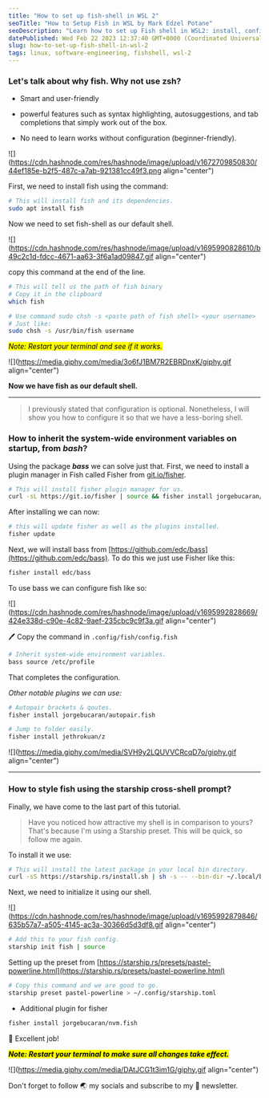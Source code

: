 ```yaml
---
title: "How to set up fish-shell in WSL 2"
seoTitle: "How to Setup Fish in WSL by Mark Edzel Potane"
seoDescription: "Learn how to set up Fish shell in WSL2: install, configure, and use Fish to enhance your command-line experience in Windows. #Fish #WSL2"
datePublished: Wed Feb 22 2023 12:37:40 GMT+0000 (Coordinated Universal Time)
slug: how-to-set-up-fish-shell-in-wsl-2
tags: linux, software-engineering, fishshell, wsl-2
---
```


### **Let's talk about why fish. Why not use zsh?**

* Smart and user-friendly
    
* powerful features such as syntax highlighting, autosuggestions, and tab completions that simply work out of the box.
    
* No need to learn works without configuration (beginner-friendly).
    

![](https://cdn.hashnode.com/res/hashnode/image/upload/v1672709850830/44ef185e-b2f5-487c-a7ab-921381cc49f3.png align="center")

First, we need to install fish using the command:

```bash
# This will install fish and its dependencies.
sudo apt install fish
```

Now we need to set fish-shell as our default shell.

![](https://cdn.hashnode.com/res/hashnode/image/upload/v1695990828610/b49c2c1d-fdcc-4671-aa63-3f6a1ad09847.gif align="center")

copy this command at the end of the line.

```bash
# This will tell us the path of fish binary
# Copy it in the clipboard
which fish
```

```bash
# Use command sudo chsh -s <paste path of fish shell> <your username>
# Just like:
sudo chsh -s /usr/bin/fish username
```

*<mark>Note: Restart your terminal and see if it works.</mark>*

![](https://media.giphy.com/media/3o6fJ1BM7R2EBRDnxK/giphy.gif align="center")

**Now we have fish as our default shell.**

---

> I previously stated that configuration is optional. Nonetheless, I will show you how to configure it so that we have a less-boring shell.

### How to inherit the system-wide environment variables on startup, from ***bash***?

Using the package ***bass*** we can solve just that. First, we need to install a plugin manager in Fish called Fisher from [git.io/fisher](http://git.io/fisher).

```bash
# This will install fisher plugin manager for us.
curl -sL https://git.io/fisher | source && fisher install jorgebucaran/fisher
```

After installing we can now:

```bash
# this will update fisher as well as the plugins installed.
fisher update
```

Next, we will install bass from [https://github.com/edc/bass](https://github.com/edc/bass). To do this we just use Fisher like this:

```bash
fisher install edc/bass
```

To use bass we can configure fish like so:

![](https://cdn.hashnode.com/res/hashnode/image/upload/v1695992828669/424e338d-c90e-4c82-9aef-235cbc9c9f3a.gif align="center")

🖊️ Copy the command in `.config/fish/config.fish`

```bash
# Inherit system-wide environment variables.
bass source /etc/profile
```

That completes the configuration.

*Other notable plugins we can use:*

```bash
# Autopair brackets & qoutes. 
fisher install jorgebucaran/autopair.fish
```

```bash
# Jump to folder easily.
fisher install jethrokuan/z
```

![](https://media.giphy.com/media/SVH9y2LQUVVCRcqD7o/giphy.gif align="center")

---

### How to style fish using the starship cross-shell prompt?

Finally, we have come to the last part of this tutorial.

> Have you noticed how attractive my shell is in comparison to yours? That's because I'm using a Starship preset. This will be quick, so follow me again.

To install it we use:

```bash
# This will install the latest package in your local bin directory. 
curl -sS https://starship.rs/install.sh | sh -s -- --bin-dir ~/.local/bin/
```

Next, we need to initialize it using our shell.

![](https://cdn.hashnode.com/res/hashnode/image/upload/v1695992879846/635b57a7-a505-4145-ac3a-30366d5d3df8.gif align="center")

```bash
# Add this to your fish config.
starship init fish | source
```

Setting up the preset from [https://starship.rs/presets/pastel-powerline.html](https://starship.rs/presets/pastel-powerline.html)

```bash
# Copy this command and we are good to go.
starship preset pastel-powerline > ~/.config/starship.toml
```

* Additional plugin for fisher
    

```bash
fisher install jorgebucaran/nvm.fish
```

👏 Excellent job!

***<mark>Note: Restart your terminal to make sure all changes take effect.</mark>***

![](https://media.giphy.com/media/DAtJCG1t3im1G/giphy.gif align="center")

Don't forget to follow 🌏 my socials and subscribe to my 💌 newsletter.
